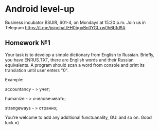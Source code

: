 # Android level-up

Business incubator BSUIR, 601-4, on Mondays at 15:20 p.m.
Join us in Telegram https://t.me/joinchat/EH0bgxBn0YGLxw0h6b1d9A

## Homework №1
Your task is to develop a simple dictionary from English to Russian. Briefly, you have ENRUS.TXT, there are English words and their Russian equivalents. A program should scan a word from console and print its translation until user enters "0". 


  Example:
  
  accountancy - > учет;
  
  humanize - > очеловечивать;
  
  strangeways - > странно;
  
  
You're welcome to add any additional functuanality, GUI and so on. Good luck =) 


